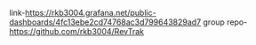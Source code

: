 link-https://rkb3004.grafana.net/public-dashboards/4fc13ebe2cd74768ac3d799643829ad7
group repo-https://github.com/rkb3004/RevTrak

